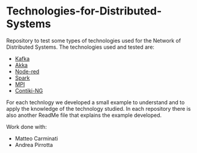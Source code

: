 # Technologies-for-Distributed-Systems
Repository to test some types of technologies used for the Network of Distributed Systems.
The technologies used and tested are:
- [Kafka](/Kafka)
- [Akka](/Akka)
- [Node-red](/Node-red)
- [Spark](/Spark)
- [MPI](/MPI)
- [Contiki-NG](/Contiki-NG)

For each technlogy we developed a small example to understand and to apply the knowledge of the technology studied.
In each repository there is also another ReadMe file that explains the example developed.

Work done with:
- Matteo Carminati
- Andrea Pirrotta
